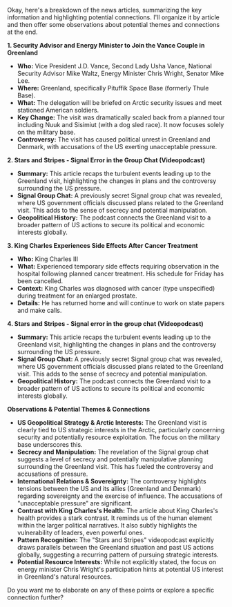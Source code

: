 Okay, here's a breakdown of the news articles, summarizing the key information and highlighting potential connections. I'll organize it by article and then offer some observations about potential themes and connections at the end.

**1. Security Advisor and Energy Minister to Join the Vance Couple in Greenland**

*   **Who:** Vice President J.D. Vance, Second Lady Usha Vance, National Security Advisor Mike Waltz, Energy Minister Chris Wright, Senator Mike Lee.
*   **Where:** Greenland, specifically Pituffik Space Base (formerly Thule Base).
*   **What:** The delegation will be briefed on Arctic security issues and meet stationed American soldiers.
*   **Key Change:**  The visit was dramatically scaled back from a planned tour including Nuuk and Sisimiut (with a dog sled race).  It now focuses solely on the military base.
*   **Controversy:** The visit has caused political unrest in Greenland and Denmark, with accusations of the US exerting unacceptable pressure.

**2. Stars and Stripes - Signal Error in the Group Chat (Videopodcast)**

*   **Summary:**  This article recaps the turbulent events leading up to the Greenland visit, highlighting the changes in plans and the controversy surrounding the US pressure.
*   **Signal Group Chat:**  A previously secret Signal group chat was revealed, where US government officials discussed plans related to the Greenland visit.  This adds to the sense of secrecy and potential manipulation.
*   **Geopolitical History:** The podcast connects the Greenland visit to a broader pattern of US actions to secure its political and economic interests globally.

**3. King Charles Experiences Side Effects After Cancer Treatment**

*   **Who:** King Charles III
*   **What:** Experienced temporary side effects requiring observation in the hospital following planned cancer treatment.  His schedule for Friday has been cancelled.
*   **Context:** King Charles was diagnosed with cancer (type unspecified) during treatment for an enlarged prostate.
*   **Details:** He has returned home and will continue to work on state papers and make calls.

**4. Stars and Stripes - Signal error in the group chat (Videopodcast)**

*   **Summary:** This article recaps the turbulent events leading up to the Greenland visit, highlighting the changes in plans and the controversy surrounding the US pressure.
*   **Signal Group Chat:**  A previously secret Signal group chat was revealed, where US government officials discussed plans related to the Greenland visit.  This adds to the sense of secrecy and potential manipulation.
*   **Geopolitical History:** The podcast connects the Greenland visit to a broader pattern of US actions to secure its political and economic interests globally.

**Observations & Potential Themes & Connections**

*   **US Geopolitical Strategy & Arctic Interests:** The Greenland visit is clearly tied to US strategic interests in the Arctic, particularly concerning security and potentially resource exploitation.  The focus on the military base underscores this.
*   **Secrecy and Manipulation:** The revelation of the Signal group chat suggests a level of secrecy and potentially manipulative planning surrounding the Greenland visit.  This has fueled the controversy and accusations of pressure.
*   **International Relations & Sovereignty:** The controversy highlights tensions between the US and its allies (Greenland and Denmark) regarding sovereignty and the exercise of influence.  The accusations of "unacceptable pressure" are significant.
*   **Contrast with King Charles's Health:** The article about King Charles's health provides a stark contrast. It reminds us of the human element within the larger political narratives. It also subtly highlights the vulnerability of leaders, even powerful ones.
*   **Pattern Recognition:** The "Stars and Stripes" videopodcast explicitly draws parallels between the Greenland situation and past US actions globally, suggesting a recurring pattern of pursuing strategic interests.
*   **Potential Resource Interests:** While not explicitly stated, the focus on energy minister Chris Wright's participation hints at potential US interest in Greenland's natural resources.



Do you want me to elaborate on any of these points or explore a specific connection further?